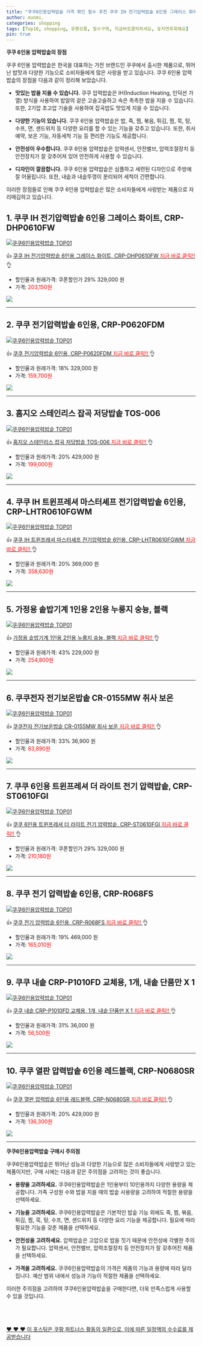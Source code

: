 ```yaml
---
title: "쿠쿠6인용압력밥솥 가격 확인 필수 추천 쿠쿠 IH 전기압력밥솥 6인용 그레이스 화이트, CRP-DHP0610FW 비교 장점 구매가이드"
author: eunmi.
categories: shopping
tags: [Top10, shopping, 유행상품, 필수구매, 지금바로클릭하세요, 놓치면후회해요]
pin: true
---
```

**쿠쿠 6인용 압력밥솥의 장점**

쿠쿠 6인용 압력밥솥은 한국을 대표하는 가전 브랜드인 쿠쿠에서 출시한 제품으로, 뛰어난 밥맛과 다양한 기능으로 소비자들에게 많은 사랑을 받고 있습니다. 쿠쿠 6인용 압력밥솥의 장점을 다음과 같이 정리해 보았습니다.

* **맛있는 밥을 지을 수 있습니다.** 쿠쿠 압력밥솥은 IH(Induction Heating, 인덕션 가열) 방식을 사용하여 밥알의 겉은 고슬고슬하고 속은 촉촉한 밥을 지을 수 있습니다. 또한, 2기압 초고압 기술을 사용하여 잡곡밥도 맛있게 지을 수 있습니다.

* **다양한 기능이 있습니다.** 쿠쿠 6인용 압력밥솥은 밥, 죽, 찜, 볶음, 튀김, 찜, 묵, 탕, 수프, 면, 샌드위치 등 다양한 요리를 할 수 있는 기능을 갖추고 있습니다. 또한, 취사 예약, 보온 기능, 자동세척 기능 등 편리한 기능도 제공합니다.

* **안전성이 우수합니다.** 쿠쿠 6인용 압력밥솥은 압력센서, 안전밸브, 압력조절장치 등 안전장치가 잘 갖추어져 있어 안전하게 사용할 수 있습니다.

* **디자인이 깔끔합니다.** 쿠쿠 6인용 압력밥솥은 심플하고 세련된 디자인으로 주방에 잘 어울립니다. 또한, 내솥과 내솥뚜껑이 분리되어 세척이 간편합니다.

이러한 장점들로 인해 쿠쿠 6인용 압력밥솥은 많은 소비자들에게 사랑받는 제품으로 자리매김하고 있습니다.

   

## 1. 쿠쿠 IH 전기압력밥솥 6인용 그레이스 화이트, CRP-DHP0610FW

[![쿠쿠6인용압력밥솥 TOP01](https://thumbnail6.coupangcdn.com/thumbnails/remote/230x230ex/image/retail/images/5215356884840321-c8a57b21-37f1-41e2-bd7f-1cb820496abe.jpg)](https://link.coupang.com/re/AFFSDP?lptag=AF3617701&subid=GithubCoopas&pageKey=6656770837&traceid=V0-153&itemId=15269696392&vendorItemId=82490232763)


👍 [쿠쿠 IH 전기압력밥솥 6인용 그레이스 화이트, CRP-DHP0610FW <font color=red> 지금 바로 클릭!! </font> ](https://link.coupang.com/re/AFFSDP?lptag=AF3617701&subid=GithubCoopas&pageKey=6656770837&traceid=V0-153&itemId=15269696392&vendorItemId=82490232763) 👌 


- 할인율과 원래가격: 쿠폰할인가 29%  329,000   원
- 가격: <span style='color:red'>203,150원</span>

[![](/discount_price.png)](https://link.coupang.com/re/AFFSDP?lptag=AF3617701&subid=GithubCoopas&pageKey=6656770837&traceid=V0-153&itemId=15269696392&vendorItemId=82490232763)

---


   

## 2. 쿠쿠 전기압력밥솥 6인용, CRP-P0620FDM

[![쿠쿠6인용압력밥솥 TOP01](https://thumbnail6.coupangcdn.com/thumbnails/remote/230x230ex/image/retail/images/2978518942445221-e281cd42-6dd5-43bf-9ca9-2c91c5749be4.jpg)](https://link.coupang.com/re/AFFSDP?lptag=AF3617701&subid=GithubCoopas&pageKey=150875120&traceid=V0-153&itemId=435615188&vendorItemId=4076235640)


👍 [쿠쿠 전기압력밥솥 6인용, CRP-P0620FDM <font color=red> 지금 바로 클릭!! </font> ](https://link.coupang.com/re/AFFSDP?lptag=AF3617701&subid=GithubCoopas&pageKey=150875120&traceid=V0-153&itemId=435615188&vendorItemId=4076235640) 👌 


- 할인율과 원래가격: 18%  329,000   원
- 가격: <span style='color:red'>159,700원</span>

[![](/discount_price.png)](https://link.coupang.com/re/AFFSDP?lptag=AF3617701&subid=GithubCoopas&pageKey=150875120&traceid=V0-153&itemId=435615188&vendorItemId=4076235640)

---


   

## 3. 홈지오 스테인리스 잡곡 저당밥솥 TOS-006

[![쿠쿠6인용압력밥솥 TOP01](https://thumbnail7.coupangcdn.com/thumbnails/remote/230x230ex/image/vendor_inventory/777b/21bb7c46b7e2601c1364bd341254bb7e1954ac96fe964664c273873868bc.jpg)](https://link.coupang.com/re/AFFSDP?lptag=AF3617701&subid=GithubCoopas&pageKey=7518851081&traceid=V0-153&itemId=19716132614&vendorItemId=86820377462)


👍 [홈지오 스테인리스 잡곡 저당밥솥 TOS-006 <font color=red> 지금 바로 클릭!! </font> ](https://link.coupang.com/re/AFFSDP?lptag=AF3617701&subid=GithubCoopas&pageKey=7518851081&traceid=V0-153&itemId=19716132614&vendorItemId=86820377462) 👌 


- 할인율과 원래가격: 20%  429,000   원
- 가격: <span style='color:red'>199,000원</span>

[![](/discount_price.png)](https://link.coupang.com/re/AFFSDP?lptag=AF3617701&subid=GithubCoopas&pageKey=7518851081&traceid=V0-153&itemId=19716132614&vendorItemId=86820377462)

---


   

## 4. 쿠쿠 IH 트윈프레셔 마스터셰프 전기압력밥솥 6인용, CRP-LHTR0610FGWM

[![쿠쿠6인용압력밥솥 TOP01](https://thumbnail10.coupangcdn.com/thumbnails/remote/230x230ex/image/retail/images/4280350911214633-595178f5-93a6-45f7-961b-10ebf26054ba.jpg)](https://link.coupang.com/re/AFFSDP?lptag=AF3617701&subid=GithubCoopas&pageKey=7078170070&traceid=V0-153&itemId=17411506422&vendorItemId=84580852540)


👍 [쿠쿠 IH 트윈프레셔 마스터셰프 전기압력밥솥 6인용, CRP-LHTR0610FGWM <font color=red> 지금 바로 클릭!! </font> ](https://link.coupang.com/re/AFFSDP?lptag=AF3617701&subid=GithubCoopas&pageKey=7078170070&traceid=V0-153&itemId=17411506422&vendorItemId=84580852540) 👌 


- 할인율과 원래가격: 20%  369,000   원
- 가격: <span style='color:red'>358,630원</span>

[![](/discount_price.png)](https://link.coupang.com/re/AFFSDP?lptag=AF3617701&subid=GithubCoopas&pageKey=7078170070&traceid=V0-153&itemId=17411506422&vendorItemId=84580852540)

---


   

## 5. 가정용 솥밥기계 1인용 2인용 누룽지 숭늉, 블랙

[![쿠쿠6인용압력밥솥 TOP01](https://thumbnail9.coupangcdn.com/thumbnails/remote/230x230ex/image/vendor_inventory/5e5f/926011af8612bd5c43c67e50bb31d4cf9b0d68f73de1560d27db02899592.jpg)](https://link.coupang.com/re/AFFSDP?lptag=AF3617701&subid=GithubCoopas&pageKey=7663094974&traceid=V0-153&itemId=20420861500&vendorItemId=87502438210)


👍 [가정용 솥밥기계 1인용 2인용 누룽지 숭늉, 블랙 <font color=red> 지금 바로 클릭!! </font> ](https://link.coupang.com/re/AFFSDP?lptag=AF3617701&subid=GithubCoopas&pageKey=7663094974&traceid=V0-153&itemId=20420861500&vendorItemId=87502438210) 👌 


- 할인율과 원래가격: 43%  229,000   원
- 가격: <span style='color:red'>254,800원</span>

[![](/discount_price.png)](https://link.coupang.com/re/AFFSDP?lptag=AF3617701&subid=GithubCoopas&pageKey=7663094974&traceid=V0-153&itemId=20420861500&vendorItemId=87502438210)

---


   

## 6. 쿠쿠전자 전기보온밥솥 CR-0155MW 취사 보온

[![쿠쿠6인용압력밥솥 TOP01](https://thumbnail9.coupangcdn.com/thumbnails/remote/230x230ex/image/vendor_inventory/fc81/d23c91cbd21ef8505c919c3faec794756f3890fd122a65906201e9423e2b.jpg)](https://link.coupang.com/re/AFFSDP?lptag=AF3617701&subid=GithubCoopas&pageKey=7611708915&traceid=V0-153&itemId=20161063955&vendorItemId=87253671830)


👍 [쿠쿠전자 전기보온밥솥 CR-0155MW 취사 보온 <font color=red> 지금 바로 클릭!! </font> ](https://link.coupang.com/re/AFFSDP?lptag=AF3617701&subid=GithubCoopas&pageKey=7611708915&traceid=V0-153&itemId=20161063955&vendorItemId=87253671830) 👌 


- 할인율과 원래가격: 33%  36,900   원
- 가격: <span style='color:red'>83,890원</span>

[![](/discount_price.png)](https://link.coupang.com/re/AFFSDP?lptag=AF3617701&subid=GithubCoopas&pageKey=7611708915&traceid=V0-153&itemId=20161063955&vendorItemId=87253671830)

---


   

## 7. 쿠쿠 6인용 트윈프레셔 더 라이트 전기 압력밥솥, CRP-ST0610FGI

[![쿠쿠6인용압력밥솥 TOP01](https://thumbnail10.coupangcdn.com/thumbnails/remote/230x230ex/image/rs_quotation_api/glbmflir/c3345a646f2943ce9e2647554ef34825.jpg)](https://link.coupang.com/re/AFFSDP?lptag=AF3617701&subid=GithubCoopas&pageKey=7290320164&traceid=V0-153&itemId=18631645357&vendorItemId=85766931274)


👍 [쿠쿠 6인용 트윈프레셔 더 라이트 전기 압력밥솥, CRP-ST0610FGI <font color=red> 지금 바로 클릭!! </font> ](https://link.coupang.com/re/AFFSDP?lptag=AF3617701&subid=GithubCoopas&pageKey=7290320164&traceid=V0-153&itemId=18631645357&vendorItemId=85766931274) 👌 


- 할인율과 원래가격: 쿠폰할인가 29%  329,000   원
- 가격: <span style='color:red'>210,180원</span>

[![](/discount_price.png)](https://link.coupang.com/re/AFFSDP?lptag=AF3617701&subid=GithubCoopas&pageKey=7290320164&traceid=V0-153&itemId=18631645357&vendorItemId=85766931274)

---


   

## 8. 쿠쿠 전기 압력밥솥 6인용, CRP-R068FS

[![쿠쿠6인용압력밥솥 TOP01](https://thumbnail9.coupangcdn.com/thumbnails/remote/230x230ex/image/rs_quotation_api/borrcw8f/dea17719a8c8491cbf2e3a9ac9caa317.jpg)](https://link.coupang.com/re/AFFSDP?lptag=AF3617701&subid=GithubCoopas&pageKey=6431585566&traceid=V0-153&itemId=13882782031&vendorItemId=81132568499)


👍 [쿠쿠 전기 압력밥솥 6인용, CRP-R068FS <font color=red> 지금 바로 클릭!! </font> ](https://link.coupang.com/re/AFFSDP?lptag=AF3617701&subid=GithubCoopas&pageKey=6431585566&traceid=V0-153&itemId=13882782031&vendorItemId=81132568499) 👌 


- 할인율과 원래가격: 19%  469,000   원
- 가격: <span style='color:red'>165,010원</span>

[![](/discount_price.png)](https://link.coupang.com/re/AFFSDP?lptag=AF3617701&subid=GithubCoopas&pageKey=6431585566&traceid=V0-153&itemId=13882782031&vendorItemId=81132568499)

---


   

## 9. 쿠쿠 내솥 CRP-P1010FD 교체용, 1개, 내솥 단품만 X 1

[![쿠쿠6인용압력밥솥 TOP01](https://thumbnail10.coupangcdn.com/thumbnails/remote/230x230ex/image/vendor_inventory/0cbf/861148a9a597fc7038afa0ad971ef5ed6d29721dfb7488606597632e291b.jpg)](https://link.coupang.com/re/AFFSDP?lptag=AF3617701&subid=GithubCoopas&pageKey=6402692328&traceid=V0-153&itemId=13696871193&vendorItemId=79898850791)


👍 [쿠쿠 내솥 CRP-P1010FD 교체용, 1개, 내솥 단품만 X 1 <font color=red> 지금 바로 클릭!! </font> ](https://link.coupang.com/re/AFFSDP?lptag=AF3617701&subid=GithubCoopas&pageKey=6402692328&traceid=V0-153&itemId=13696871193&vendorItemId=79898850791) 👌 


- 할인율과 원래가격: 31%  36,000   원
- 가격: <span style='color:red'>56,500원</span>

[![](/discount_price.png)](https://link.coupang.com/re/AFFSDP?lptag=AF3617701&subid=GithubCoopas&pageKey=6402692328&traceid=V0-153&itemId=13696871193&vendorItemId=79898850791)

---


   

## 10. 쿠쿠 열판 압력밥솥 6인용 레드블랙, CRP-N0680SR

[![쿠쿠6인용압력밥솥 TOP01](https://thumbnail7.coupangcdn.com/thumbnails/remote/230x230ex/image/vendor_inventory/ff92/c988b9519415e0a0faa1742f16e27853ab9a2b8b8f84bb33f3358845f0aa.png)](https://link.coupang.com/re/AFFSDP?lptag=AF3617701&subid=GithubCoopas&pageKey=1291411543&traceid=V0-153&itemId=2302601827&vendorItemId=82226042450)


👍 [쿠쿠 열판 압력밥솥 6인용 레드블랙, CRP-N0680SR <font color=red> 지금 바로 클릭!! </font> ](https://link.coupang.com/re/AFFSDP?lptag=AF3617701&subid=GithubCoopas&pageKey=1291411543&traceid=V0-153&itemId=2302601827&vendorItemId=82226042450) 👌 


- 할인율과 원래가격: 20%  429,000   원
- 가격: <span style='color:red'>136,300원</span>

[![](/discount_price.png)](https://link.coupang.com/re/AFFSDP?lptag=AF3617701&subid=GithubCoopas&pageKey=1291411543&traceid=V0-153&itemId=2302601827&vendorItemId=82226042450)

---
**쿠쿠6인용압력밥솥 구매시 주의점**

쿠쿠6인용압력밥솥은 뛰어난 성능과 다양한 기능으로 많은 소비자들에게 사랑받고 있는 제품이지만, 구매 시에는 다음과 같은 주의점을 고려하는 것이 좋습니다.

* **용량을 고려하세요.** 쿠쿠6인용압력밥솥은 1인용부터 10인용까지 다양한 용량을 제공합니다. 가족 구성원 수와 밥을 지을 때의 밥솥 사용량을 고려하여 적절한 용량을 선택하세요.

* **기능을 고려하세요.** 쿠쿠6인용압력밥솥은 기본적인 밥솥 기능 외에도 죽, 찜, 볶음, 튀김, 찜, 묵, 탕, 수프, 면, 샌드위치 등 다양한 요리 기능을 제공합니다. 필요에 따라 필요한 기능을 갖춘 제품을 선택하세요.

* **안전성을 고려하세요.** 압력밥솥은 고압으로 밥을 짓기 때문에 안전성에 각별한 주의가 필요합니다. 압력센서, 안전밸브, 압력조절장치 등 안전장치가 잘 갖추어진 제품을 선택하세요.

* **가격을 고려하세요.** 쿠쿠6인용압력밥솥의 가격은 제품의 기능과 용량에 따라 달라집니다. 예산 범위 내에서 성능과 기능이 적절한 제품을 선택하세요.

이러한 주의점을 고려하여 쿠쿠6인용압력밥솥을 구매한다면, 더욱 만족스럽게 사용할 수 있을 것입니다.<br><br><br><br><br> [ ❤ ❤ ❤ 이 포스팅은 쿠팡 파트너스 활동의 일환으로, 이에 따른 일정액의 수수료를 제공받습니다](https://link.coupang.com/a/bcEFyh)